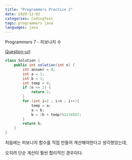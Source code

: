 ```yaml
---
title: "Programmers Practice 2"
date: 2020-12-02
categories: CodingTest
tags: programmers java
languages: java
---
```

Programmers 7 - 피보나치 수

[Question-url](https://programmers.co.kr/learn/courses/30/lessons/12945)


```java
class Solution {
    public int solution(int n) {
        int answer = 0;
        int a = 1;
        int b = 1;
        int temp = 0;
        if (n <= 2) {
            return 1;
        }
        for (int i=2 ; i<n ; i++){
            temp = a;
            a = b;
            b = (b + temp)%1234567;
        }
        return b;
    }
}
```
처음에는 피보나치 함수를 직접 만들어 계산해야한다고 생각했었는데,

오히려 단순 계산이 훨씬 합리적인 경우이다.
